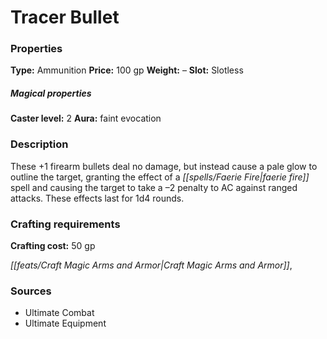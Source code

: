 ﻿---
Title: "Tracer Bullet"
Type: "Ammunition"
Price: "100 gp"
Weight: "–"
Slot: "Slotless"
Caster level: "2"
Aura: "faint evocation"
Description: |
  "These _+1 firearm bullets_ deal no damage, but instead cause a pale glow to outline the target, granting the effect of a _faerie fire_ spell and causing the target to take a –2 penalty to AC against ranged attacks. These effects last for 1d4 rounds."
Crafting cost: "50 gp"
Sources: "['Ultimate Combat', 'Ultimate Equipment']"
---

# Tracer Bullet

### Properties

**Type:** Ammunition **Price:** 100 gp **Weight:** – **Slot:** Slotless

##### Magical properties

**Caster level:** 2 **Aura:** faint evocation

### Description

These +1 firearm bullets deal no damage, but instead cause a pale glow to outline the target, granting the effect of a _[[spells/Faerie Fire|faerie fire]]_ spell and causing the target to take a –2 penalty to AC against ranged attacks. These effects last for 1d4 rounds.

### Crafting requirements

**Crafting cost:** 50 gp

_[[feats/Craft Magic Arms and Armor|Craft Magic Arms and Armor]]_,

### Sources

* Ultimate Combat
* Ultimate Equipment